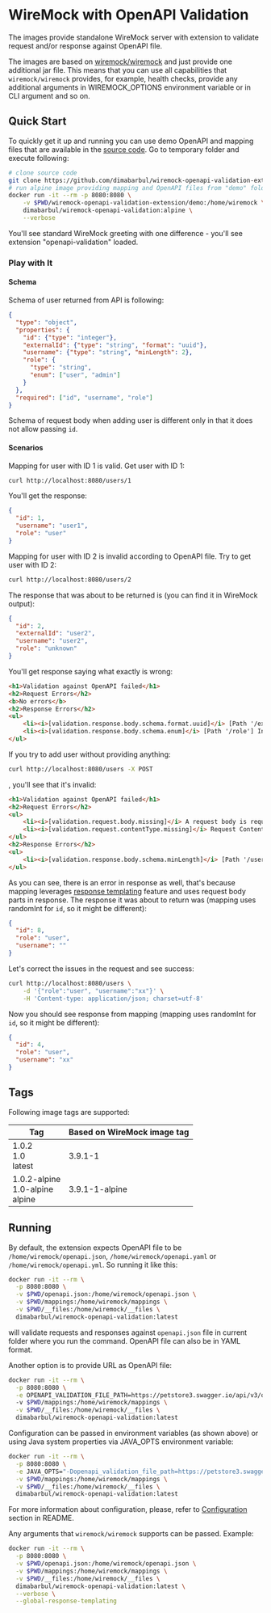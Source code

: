 # WireMock with OpenAPI Validation

The images provide standalone WireMock server with extension to validate request and/or response against OpenAPI file.

The images are based on [wiremock/wiremock](https://hub.docker.com/r/wiremock/wiremock) and just provide one additional jar file. This means that you can use all capabilities that `wiremock/wiremock` provides, for example, health checks, provide any additional arguments in WIREMOCK_OPTIONS environment variable or in CLI argument and so on.

## Quick Start

To quickly get it up and running you can use demo OpenAPI and mapping files that are available in the [source code](https://github.com/dimabarbul/wiremock-openapi-validation-extension/tree/master/demo). Go to temporary folder and execute following:

```bash
# clone source code
git clone https://github.com/dimabarbul/wiremock-openapi-validation-extension.git
# run alpine image providing mapping and OpenAPI files from "demo" folder
docker run -it --rm -p 8080:8080 \
    -v $PWD/wiremock-openapi-validation-extension/demo:/home/wiremock \
    dimabarbul/wiremock-openapi-validation:alpine \
    --verbose
```

You'll see standard WireMock greeting with one difference - you'll see extension "openapi-validation" loaded.

### Play with It

#### Schema

Schema of user returned from API is following:

```json
{
  "type": "object",
  "properties": {
    "id": {"type": "integer"},
    "externalId": {"type": "string", "format": "uuid"},
    "username": {"type": "string", "minLength": 2},
    "role": {
      "type": "string",
      "enum": ["user", "admin"]
    }
  },
  "required": ["id", "username", "role"]
}
```

Schema of request body when adding user is different only in that it does not allow passing `id`.

#### Scenarios

Mapping for user with ID 1 is valid. Get user with ID 1:

```bash
curl http://localhost:8080/users/1
```

You'll get the response:

```json
{
  "id": 1,
  "username": "user1",
  "role": "user"
}
```

Mapping for user with ID 2 is invalid according to OpenAPI file. Try to get user with ID 2:

```bash
curl http://localhost:8080/users/2
```

The response that was about to be returned is (you can find it in WireMock output):

```json
{
  "id": 2,
  "externalId": "user2",
  "username": "user2",
  "role": "unknown"
}
```

You'll get response saying what exactly is wrong:

```html
<h1>Validation against OpenAPI failed</h1>
<h2>Request Errors</h2>
<b>No errors</b>
<h2>Response Errors</h2>
<ul>
	<li><i>[validation.response.body.schema.format.uuid]</i> [Path '/externalId'] Input string "user2" is not a valid UUID</li>
	<li><i>[validation.response.body.schema.enum]</i> [Path '/role'] Instance value ("unknown") not found in enum (possible values: ["user","admin"])</li>
</ul>
```

If you try to add user without providing anything:

```bash
curl http://localhost:8080/users -X POST
```

, you'll see that it's invalid:

```html
<h1>Validation against OpenAPI failed</h1>
<h2>Request Errors</h2>
<ul>
	<li><i>[validation.request.body.missing]</i> A request body is required but none found.</li>
	<li><i>[validation.request.contentType.missing]</i> Request Content-Type header is missing</li>
</ul>
<h2>Response Errors</h2>
<ul>
	<li><i>[validation.response.body.schema.minLength]</i> [Path '/username'] String "" is too short (length: 0, required minimum: 2)</li>
</ul>
```

As you can see, there is an error in response as well, that's because mapping leverages [response templating](https://wiremock.org/docs/response-templating/) feature and uses request body parts in response. The response it was about to return was (mapping uses randomInt for `id`, so it might be different):

```json
{
  "id": 8,
  "role": "user",
  "username": ""
}
```

Let's correct the issues in the request and see success:

```bash
curl http://localhost:8080/users \
    -d '{"role":"user", "username":"xx"}' \
    -H 'Content-type: application/json; charset=utf-8'
```

Now you should see response from mapping (mapping uses randomInt for `id`, so it might be different):

```json
{
  "id": 4,
  "role": "user",
  "username": "xx"
}
```

## Tags

Following image tags are supported:

| Tag                                  | Based on WireMock image tag |
|--------------------------------------|-----------------------------|
| 1.0.2<br>1.0<br>latest               | 3.9.1-1                     |
| 1.0.2-alpine<br>1.0-alpine<br>alpine | 3.9.1-1-alpine              |

## Running

By default, the extension expects OpenAPI file to be `/home/wiremock/openapi.json`, `/home/wiremock/openapi.yaml` or `/home/wiremock/openapi.yml`. So running it like this:

```bash
docker run -it --rm \
  -p 8080:8080 \
  -v $PWD/openapi.json:/home/wiremock/openapi.json \
  -v $PWD/mappings:/home/wiremock/mappings \
  -v $PWD/__files:/home/wiremock/__files \
  dimabarbul/wiremock-openapi-validation:latest
```

will validate requests and responses against `openapi.json` file in current folder where you run the command. OpenAPI file can also be in YAML format.

Another option is to provide URL as OpenAPI file:

```bash
docker run -it --rm \
  -p 8080:8080 \
  -e OPENAPI_VALIDATION_FILE_PATH=https://petstore3.swagger.io/api/v3/openapi.json
  -v $PWD/mappings:/home/wiremock/mappings \
  -v $PWD/__files:/home/wiremock/__files \
  dimabarbul/wiremock-openapi-validation:latest
```

Configuration can be passed in environment variables (as shown above) or using Java system properties via JAVA_OPTS environment variable:

```bash
docker run -it --rm \
  -p 8080:8080 \
  -e JAVA_OPTS="-Dopenapi_validation_file_path=https://petstore3.swagger.io/api/v3/openapi.json" \
  -v $PWD/mappings:/home/wiremock/mappings \
  -v $PWD/__files:/home/wiremock/__files \
  dimabarbul/wiremock-openapi-validation:latest
```

For more information about configuration, please, refer to [Configuration](https://github.com/dimabarbul/wiremock-openapi-validation-extension#configuration) section in README.

Any arguments that `wiremock/wiremock` supports can be passed. Example:

```bash
docker run -it --rm \
  -p 8080:8080 \
  -v $PWD/openapi.json:/home/wiremock/openapi.json \
  -v $PWD/mappings:/home/wiremock/mappings \
  -v $PWD/__files:/home/wiremock/__files \
  dimabarbul/wiremock-openapi-validation:latest \
  --verbose \
  --global-response-templating
```
